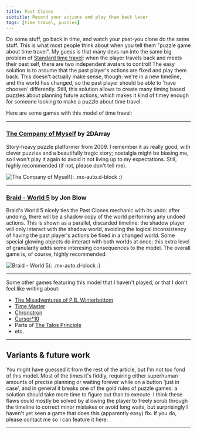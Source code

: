 ```yaml
---
title: Past Clones
subtitle: Record your actions and play them back later
tags: [time travel, puzzles]
---
```


Do some stuff, go back in time, and watch your past-you clone do the same stuff. This is what most people think about when you tell
them "puzzle game about time travel". My guess is that many devs run into the same big problem of [Standard time travel](/time-genres/standard):
when the player travels back and meets their past self, there are two independent avatars to control! The easy solution is to 
assume that the past player's actions are fixed and play them back. This doesn't actually make sense, though: we're in a new timeline,
and the world has changed, so the past player should be able to 'have choosen' differently. Still, this solution allows to create many
timing based puzzles about planning future actions, which makes it kind of timey enough for someone looking to make a puzzle about time travel.

Here are some games with this model of time travel:

-----

### [The Company of Myself](http://2darray.net/portfolio/the-company-of-myself/) by 2DArray

Story-heavy puzzle platformer from 2009. I remember it as really good, with clever puzzles and a beautifully tragic story; 
nostalgia might be biasing me, so I won't play it again to avoid it not living up to my expectations. Still, highly recommended (if not,
please don't tell me).

![The Company of Myself](http://2darray.net/wp-content/uploads/2015/07/TheCompanyOfMyself_Screen7.jpg){: .mx-auto.d-block :}

-----

### [Braid - World 5](https://store.steampowered.com/app/26800/Braid/) by Jon Blow

Braid's World 5 nicely ties the Past Clones mechanic with its undo: after undoing, there will be a shadow copy of the world performing
any undoed actions. This is shown as a parallel, discarded timeline: the shadow player will only interact with the shadow world, avoiding
the logical inconsistency of having the past player's actions be fixed in a changed world. Some special glowing objects do interact
with both worlds at once; this extra level of granularity adds some interesing consequences to the model. The overall game is, of course, highly recommended.

![Braid - World 5](https://cdn.cloudflare.steamstatic.com/steam/apps/26800/0000007892.600x338.jpg?t=1515716884){: .mx-auto.d-block :}

-----

Some other games featuring this model that I haven't played, or that I don't feel like writing about:
 - [The Misadventures of P.B. Winterbottom](https://store.steampowered.com/app/40930/The_Misadventures_of_PB_Winterbottom)
 - [Time Master](https://store.steampowered.com/app/1486080/Time_Master/)
 - [Chronotron](https://www.kongregate.com/games/Scarybug/chronotron)
 - [Cursor*10](https://www.youtube.com/watch?v=ZaMG3DdnAdI)
 - Parts of [The Talos Principle](https://store.steampowered.com/app/257510/The_Talos_Principle/)
 - etc.

-----

## Variants & future work

You might have guessed it from the rest of the article, but I'm not too fond of this model. Most of the times it's fiddly, requiring either 
superhuman amounts of precise planning or waiting forever while on a button 'just in case', and in general it breaks one of the gold rules of
puzzle games: a solution should take more time to figure out than to execute. I think these flaws could mostly be solved by allowing the
player to freely scrub through the timeline to correct minor mistakes or avoid long waits, but surprisingly I haven't yet seen a game that
does this (apparently easy) fix. If you do, please contact me so I can feature it here.

-----
